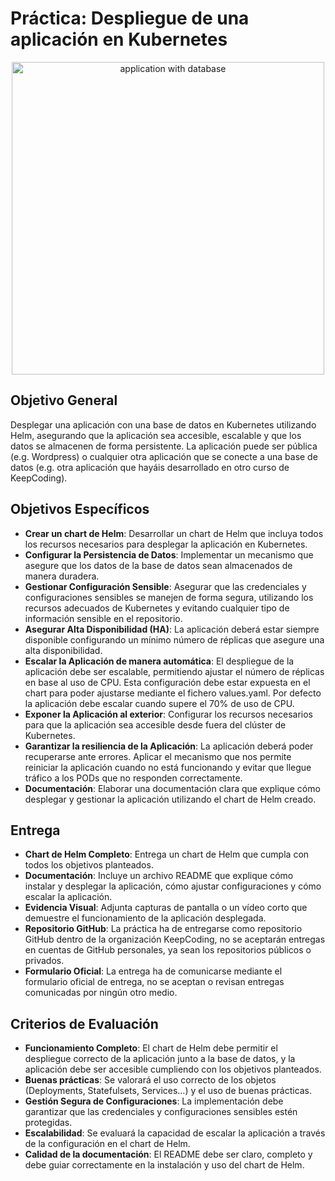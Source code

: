 # Práctica: Despliegue de una aplicación en Kubernetes

<p align="center">
    <img src="img/diagram.png" alt="application with database" width="500"/>
</p>

## Objetivo General
Desplegar una aplicación con una base de datos en Kubernetes utilizando Helm, asegurando que la aplicación sea accesible, escalable y que los datos se almacenen de forma persistente. La aplicación puede ser pública (e.g. Wordpress) o cualquier otra aplicación que se conecte a una base de datos (e.g. otra aplicación que hayáis desarrollado en otro curso de KeepCoding).

## Objetivos Específicos
- **Crear un chart de Helm**: Desarrollar un chart de Helm que incluya todos los recursos necesarios para desplegar la aplicación en Kubernetes.
- **Configurar la Persistencia de Datos**: Implementar un mecanismo que asegure que los datos de la base de datos sean almacenados de manera duradera.
- **Gestionar Configuración Sensible**: Asegurar que las credenciales y configuraciones sensibles se manejen de forma segura, utilizando los recursos adecuados de Kubernetes y evitando cualquier tipo de información sensible en el repositorio.
- **Asegurar Alta Disponibilidad (HA)**: La aplicación deberá estar siempre disponible configurando un mínimo número de réplicas que asegure una alta disponibilidad.
- **Escalar la Aplicación de manera automática**: El despliegue de la aplicación debe ser escalable, permitiendo ajustar el número de réplicas en base al uso de CPU. Esta configuración debe estar expuesta en el chart para poder ajustarse mediante el fichero values.yaml. Por defecto la aplicación debe escalar cuando supere el 70% de uso de CPU.
- **Exponer la Aplicación al exterior**: Configurar los recursos necesarios para que la aplicación sea accesible desde fuera del clúster de Kubernetes.
- **Garantizar la resiliencia de la Aplicación**: La aplicación deberá poder recuperarse ante errores. Aplicar el mecanismo que nos permite reiniciar la aplicación cuando no está funcionando y evitar que llegue tráfico a los PODs que no responden correctamente.
- **Documentación**: Elaborar una documentación clara que explique cómo desplegar y gestionar la aplicación utilizando el chart de Helm creado.

## Entrega
- **Chart de Helm Completo**: Entrega un chart de Helm que cumpla con todos los objetivos planteados.
- **Documentación**: Incluye un archivo README que explique cómo instalar y desplegar la aplicación, cómo ajustar configuraciones y cómo escalar la aplicación.
- **Evidencia Visual**: Adjunta capturas de pantalla o un vídeo corto que demuestre el funcionamiento de la aplicación desplegada.
- **Repositorio GitHub**: La práctica ha de entregarse como repositorio GitHub dentro de la organización KeepCoding, no se aceptarán entregas en cuentas de GitHub personales, ya sean los repositorios públicos o privados.
- **Formulario Oficial**: La entrega ha de comunicarse mediante el formulario oficial de entrega, no se aceptan o revisan entregas comunicadas por ningún otro medio.

## Criterios de Evaluación
- **Funcionamiento Completo**: El chart de Helm debe permitir el despliegue correcto de la aplicación junto a la base de datos, y la aplicación debe ser accesible cumpliendo con los objetivos planteados.
- **Buenas prácticas**: Se valorará el uso correcto de los objetos (Deployments, Statefulsets, Services…) y el uso de buenas prácticas.
- **Gestión Segura de Configuraciones**: La implementación debe garantizar que las credenciales y configuraciones sensibles estén protegidas. 
- **Escalabilidad**: Se evaluará la capacidad de escalar la aplicación a través de la configuración en el chart de Helm.
- **Calidad de la documentación**: El README debe ser claro, completo y debe guiar correctamente en la instalación y uso del chart de Helm.